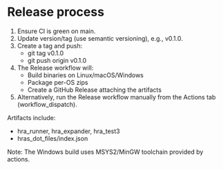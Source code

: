 # Release process

1. Ensure CI is green on main.
2. Update version/tag (use semantic versioning), e.g., v0.1.0.
3. Create a tag and push:
   - git tag v0.1.0
   - git push origin v0.1.0
4. The Release workflow will:
   - Build binaries on Linux/macOS/Windows
   - Package per-OS zips
   - Create a GitHub Release attaching the artifacts
5. Alternatively, run the Release workflow manually from the Actions tab (workflow_dispatch).

Artifacts include:
- hra_runner, hra_expander, hra_test3
- hras_dot_files/index.json

Note: The Windows build uses MSYS2/MinGW toolchain provided by actions.
